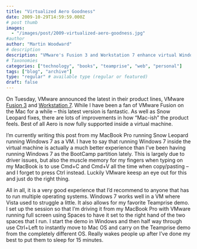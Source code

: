 ```yaml
---
title: "Virtualized Aero Goodness"
date: 2009-10-29T14:59:59.000Z
# post thumb
images:
  - "/images/post/2009-virtualized-aero-goodness.jpg"
#author
author: "Martin Woodward"
# description
description: "VMware's Fusion 3 and Workstation 7 enhance virtual Windows 7 experiences on Mac, seamlessly integrating Aero for a smoother multitasking experience."
# Taxonomies
categories: ["technology", "books", "teamprise", "web", "personal"]
tags: ["blog", "archive"]
type: "regular" # available type (regular or featured)
draft: false
---
```


[](http://www.woodwardweb.com/WindowsLiveWriter/VirtualizedAeroGoodness_C4A5/fusion3_2.png)

On Tuesday, VMware announced the latest in their product lines, VMware [Fusion 3](http://www.vmware.com/company/news/releases/fusion3-ga.html) and [Workstation 7](http://www.vmware.com/company/news/releases/wkstn7-ga.html). While I have been a fan of VMware Fusion on the Mac for a while – this latest version is fantastic. As well as Snow Leopard fixes, there are lots of improvements in how “Mac-ish” the product feels. Best of all Aero is now fully supported inside a virtual machine.

I’m currently writing this post from my MacBook Pro running Snow Leopard running Windows 7 as a VM. I have to say that running Windows 7 inside the virtual machine is actually a much better experience than I’ve been having running Windows 7 as the BootCamp partition lately. This is largely due to driver issues, but also the muscle memory for my fingers when typing on my MacBook is to use Cmd+C and Cmd+V all the time when copy/pasting – and I forget to press Ctrl instead. Luckily VMware keesp an eye out for this and just do the right thing.

All in all, it is a very good experience that I’d recommend to anyone that has to run multiple operating systems. Windows 7 works well in a VM where Vista used to struggle a little. It also allows for my favorite Teamprise demo. I set up the session so that I’m driving it from my MacBook Pro with VMware running full screen using Spaces to have it set to the right hand of the two spaces that I run. I start the demo in Windows and then half way through use Ctrl+Left to instantly move to Mac OS and carry on the Teamprise demo from the completely different OS. Really wakes people up after I’ve done my best to put them to sleep for 15 minutes.
